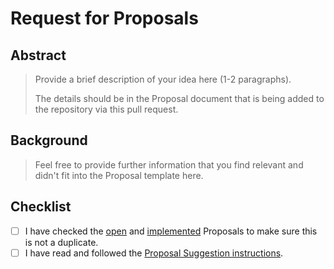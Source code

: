 # Request for Proposals

## Abstract

> Provide a brief description of your idea here (1-2 paragraphs).
>
> The details should be in the Proposal document that is being added to the repository via this pull request.


## Background

> Feel free to provide further information that you find relevant and didn't fit into the Proposal template here.


## Checklist

- [ ] I have checked the [open](https://github.com/OAK-Foundation/Grants-Program/tree/master/proposals) and [implemented](https://github.com/OAK-Foundation/Grants-Program/tree/master/proposals/implemented) Proposals to make sure this is not a duplicate.
- [ ] I have read and followed the [Proposal Suggestion instructions](https://github.com/OAK-Foundation/Grants-Program#mailbox_with_mail-request-for-proposals-Proposal-suggestions).
